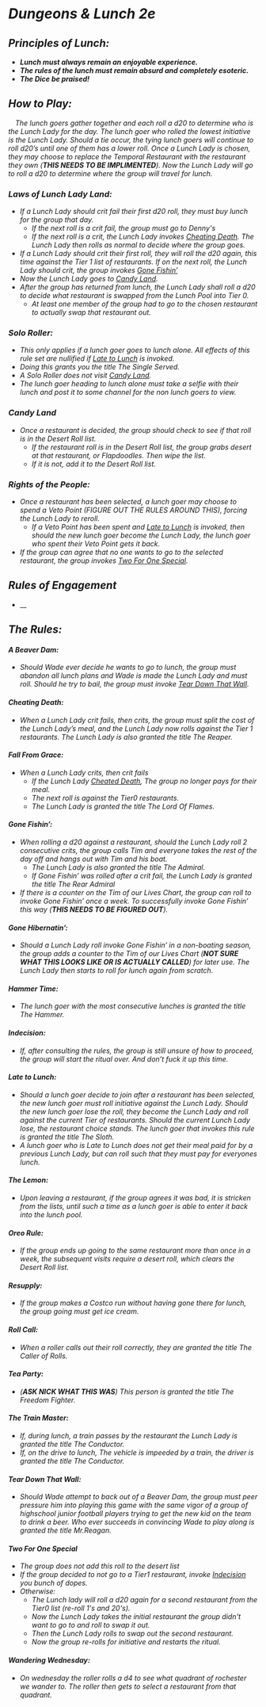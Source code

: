 # _**Dungeons & Lunch 2e**_
 
## _**Principles of Lunch:**_
* _**Lunch must always remain an enjoyable experience.**_
* _**The rules of the lunch must remain absurd and completely esoteric.**_
* _**The Dice be praised!**_


## _**How to Play:**_
_&emsp;The lunch goers gather together and each roll a d20 to determine who is the Lunch Lady for the day. The lunch goer who rolled the lowest initiative is the Lunch Lady. Should a tie occur, the tying lunch goers will continue to roll d20’s until one of them has a lower roll. Once a Lunch Lady is chosen, they may choose to replace the Temporal Restaurant with the restaurant they own (**THIS NEEDS TO BE IMPLIMENTED**). Now the Lunch Lady will go to roll a d20 to determine where the group will travel for lunch._

### _**Laws of Lunch Lady Land:**_
* _If a Lunch Lady should crit fail their first d20 roll, they must buy lunch for the group that day._
    * _If the next roll is a crit fail, the group must go to Denny's_
    * _If the next roll is a crit, the Lunch Lady invokes [Cheating Death](#cheating-death). The Lunch Lady then rolls as normal to decide where the group goes._
* _If a Lunch Lady should crit their first roll, they will roll the d20 again, this time against the Tier 1 list of restaurants. If on the next roll, the Lunch Lady should crit, the group invokes [Gone Fishin’](#gone-fishin)_
* _Now the Lunch Lady goes to [Candy Land](#candy-land)._
* _After the group has returned from lunch, the Lunch Lady shall roll a d20 to decide what restaurant is swapped from the Lunch Pool into Tier 0._
    * _At least one member of the group had to go to the chosen restaurant to actually swap that restaurant out._

### _**Solo Roller:**_
* _This only applies if a lunch goer goes to lunch alone. All effects of this rule set are nullified if [Late to Lunch](#late-to-lunch) is invoked._
* _Doing this grants you the title The Single Served._
* _A Solo Roller does not visit [Candy Land](#candy-land)._
* _The lunch goer heading to lunch alone must take a selfie with their lunch and post it to some channel for the non lunch goers to view._
	
### _**Candy Land**_
* _Once a restaurant is decided, the group should check to see if that roll is in the Desert Roll list._
    * _If the restaurant roll is in the Desert Roll list, the group grabs desert at that restaurant, or Flapdoodles. Then wipe the list._
    * _If it is not, add it to the Desert Roll list._

### _**Rights of the People:**_
* _Once a restaurant has been selected, a lunch goer may choose to spend a Veto Point (FIGURE OUT THE RULES AROUND THIS), forcing the Lunch Lady to reroll._
    * _If a Veto Point has been spent and [Late to Lunch](#late-to-lunch) is invoked, then should the new lunch goer become the Lunch Lady, the lunch goer who spent their Veto Point gets it back._
* _If the group can agree that no one wants to go to the selected restaurant, the group invokes [Two For One Special](#two-for-one-special)._


## _**Rules of Engagement**_
* __


## _**The Rules:**_
	
#### _**A Beaver Dam:**_
* _Should Wade ever decide he wants to go to lunch, the group must abandon all lunch plans and Wade is made the Lunch Lady and must roll. Should he try to bail, the group must invoke [Tear Down That Wall](#tear-down-that-wall)._

#### _**Cheating Death:**_
* _When a Lunch Lady crit fails, then crits, the group must split the cost of the Lunch Lady’s meal, and the Lunch Lady now rolls against the Tier 1 restaurants. The Lunch Lady is also granted the title The Reaper._

#### _**Fall From Grace:**_
* _When a Lunch Lady crits, then crit fails_
    * _If the Lunch Lady [Cheated Death](#cheating-death), The group no longer pays for their meal._
    * _The next roll is against the Tier0 restaurants._
    * _The Lunch Lady is granted the title The Lord Of Flames._

#### _**Gone Fishin’:**_
* _When rolling a d20 against a restaurant, should the Lunch Lady roll 2 consecutive crits, the  group calls Tim and everyone takes the rest of the day off and hangs out with Tim and his boat._
    * _The Lunch Lady is also granted the title The Admiral._
    * _If Gone Fishin’ was rolled after a crit fail, the Lunch Lady is granted the title The Rear Admiral_
* _If there is a counter on the Tim of our Lives Chart, the group can roll to invoke Gone Fishin’ once a week. To successfully invoke Gone Fishin’ this way (**THIS NEEDS TO BE FIGURED OUT**)._

#### _**Gone Hibernatin’:**_
* _Should a Lunch Lady roll invoke Gone Fishin’ in a non-boating season, the group adds a counter to the Tim of our Lives Chart (**NOT SURE WHAT THIS LOOKS LIKE OR IS ACTUALLY CALLED**) for later use. The Lunch Lady then starts to roll for lunch again from scratch._

#### _**Hammer Time:**_
* _The lunch goer with the most consecutive lunches is granted the title The Hammer._

#### _**Indecision:**_
* _If, after consulting the rules, the group is still unsure of how to proceed, the group will start the ritual over. And don’t fuck it up this time._

#### _**Late to Lunch:**_
* _Should a lunch goer decide to join after a restaurant has been selected, the new lunch goer must roll initiative against the Lunch Lady. Should the new lunch goer lose the roll, they become the Lunch Lady and roll against the current Tier of restaurants. Should the current Lunch Lady lose, the restaurant choice stands. The lunch goer that invokes this rule is granted the title The Sloth._
* _A lunch goer who is Late to Lunch does not get their meal paid for by a previous Lunch Lady, but can roll such that they must pay for everyones lunch._

#### _**The Lemon:**_
* _Upon leaving a restaurant, if the group agrees it was bad, it is stricken from the lists, until such a time as a lunch goer is able to enter it back into the lunch pool._

#### _**Oreo Rule:**_
* _If the group ends up going to the same restaurant more than once in a week, the subsequent visits require a desert roll, which clears the Desert Roll list._

#### _**Resupply:**_
* _If the group makes a Costco run without having gone there for lunch, the group going must get ice cream._

#### _**Roll Call:**_
* _When a roller calls out their roll correctly, they are granted the title The Caller of Rolls._

#### _**Tea Party:**_
* _(**ASK NICK WHAT THIS WAS**) This person is granted the title The Freedom Fighter._

#### _**The Train Master:**_
* _If, during lunch, a train passes by the restaurant the Lunch Lady is granted the title The Conductor._
* _If, on the drive to lunch, The vehicle is impeeded by a train, the driver is granted the title The Conductor._

#### _**Tear Down That Wall:**_
* _Should Wade attempt to back out of a Beaver Dam, the group must peer pressure him into playing this game with the same vigor of a group of highschool junior football players trying to get the new kid on the team to drink a beer. Who ever succeeds in convincing Wade to play along is granted the title Mr.Reagan._

#### _**Two For One Special**_
* _The group does not add this roll to the desert list_
* _If the group decided to not go to a Tier1 restaurant, invoke [Indecision](#indecision) you bunch of dopes._
* _Otherwise:_
    * _The Lunch lady will roll a d20 again for a second restaurant from the Tier0 list (re-roll 1's and 20's)._
    * _Now the Lunch Lady takes the initial restaurant the group didn't want to go to and roll to swap it out._
    * _Then the Lunch Lady rolls to swap out the second restaurant._
    * _Now the group re-rolls for initiative and restarts the ritual._


#### _**Wandering Wednesday:**_
* _On wednesday the roller rolls a d4  to see what quadrant of rochester we wander to. The roller then gets to select a restaurant from that quadrant._
